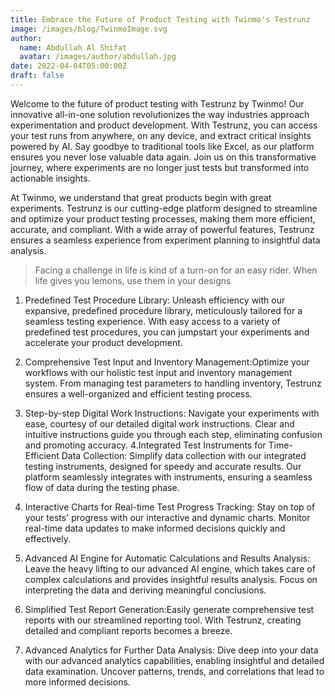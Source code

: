 ```yaml
---
title: Embrace the Future of Product Testing with Twinmo's Testrunz
image: /images/blog/TwinmoImage.svg
author:
  name: Abdullah Al Shifat
  avatar: /images/author/abdullah.jpg
date: 2022-04-04T05:00:00Z
draft: false
---
```



Welcome to the future of product testing with Testrunz by Twinmo! Our innovative all-in-one solution revolutionizes the way industries approach experimentation and product development. With Testrunz, you can access your test runs from anywhere, on any device, and extract critical insights powered by AI. Say goodbye to traditional tools like Excel, as our platform ensures you never lose valuable data again. Join us on this transformative journey, where experiments are no longer just tests but transformed into actionable insights.

At Twinmo, we understand that great products begin with great experiments. Testrunz is our cutting-edge platform designed to streamline and optimize your product testing processes, making them more efficient, accurate, and compliant. With a wide array of powerful features, Testrunz ensures a seamless experience from experiment planning to insightful data analysis.

<Blockquote name="!Alexender Smith">
  Facing a challenge in life is kind of a turn-on for an easy rider. When life gives you lemons, use them in your designs
</Blockquote>

1. Predefined Test Procedure Library: Unleash efficiency with our expansive, predefined procedure library, meticulously tailored for a seamless testing experience. With easy access to a variety of predefined test procedures, you can jumpstart your experiments and accelerate your product development.

2. Comprehensive Test Input and Inventory Management:Optimize your workflows with our holistic test input and inventory management system. From managing test parameters to handling inventory, Testrunz ensures a well-organized and efficient testing process.

3. Step-by-step Digital Work Instructions: Navigate your experiments with ease, courtesy of our detailed digital work instructions. Clear and intuitive instructions guide you through each step, eliminating confusion and promoting accuracy.
4.Integrated Test Instruments for Time-Efficient Data Collection: Simplify data collection with our integrated testing instruments, designed for speedy and accurate results. Our platform seamlessly integrates with instruments, ensuring a seamless flow of data during the testing phase.

5. Interactive Charts for Real-time Test Progress Tracking: Stay on top of your tests' progress with our interactive and dynamic charts. Monitor real-time data updates to make informed decisions quickly and effectively.

6. Advanced AI Engine for Automatic Calculations and Results Analysis: Leave the heavy lifting to our advanced AI engine, which takes care of complex calculations and provides insightful results analysis. Focus on interpreting the data and deriving meaningful conclusions.

7. Simplified Test Report Generation:Easily generate comprehensive test reports with our streamlined reporting tool. With Testrunz, creating detailed and compliant reports becomes a breeze.

8. Advanced Analytics for Further Data Analysis: Dive deep into your data with our advanced analytics capabilities, enabling insightful and detailed data examination. Uncover patterns, trends, and correlations that lead to more informed decisions.
